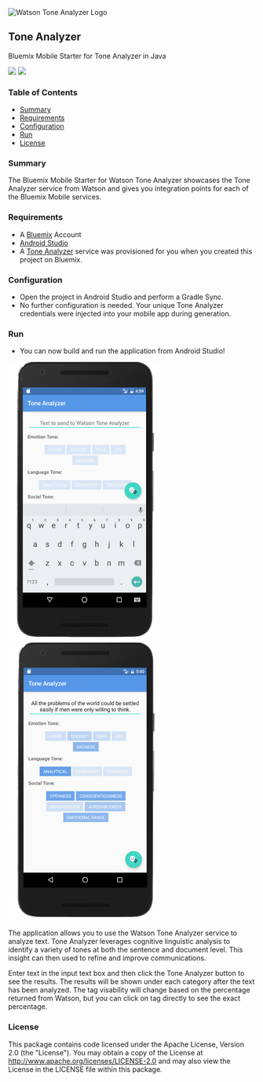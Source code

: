 <img src="https://bluemixassets.eu-gb.mybluemix.net/api/Products/image/logos/tone-analyzer.svg?key=[starter-tone-analyzer]&event=readme-image-view" alt="Watson Tone Analyzer Logo" width="200px"/>

## Tone Analyzer
Bluemix Mobile Starter for Tone Analyzer in Java

[![](https://img.shields.io/badge/bluemix-powered-blue.svg)](https://bluemix.net)
[![](https://img.shields.io/badge/platform-android-lightgrey.svg?style=flat)](https://developer.android.com/index.html)

### Table of Contents
* [Summary](#summary)
* [Requirements](#requirements)
* [Configuration](#configuration)
* [Run](#run)
* [License](#license)

### Summary
The Bluemix Mobile Starter for Watson Tone Analyzer showcases the Tone Analyzer service from Watson and gives you integration points for each of the Bluemix Mobile services.

### Requirements
* A [Bluemix](http://bluemix.net) Account
* [Android Studio](https://developer.android.com/studio/index.html)
* A [Tone Analyzer](https://console.ng.bluemix.net/catalog/services/tone-analyzer/) service was provisioned for you when you created this project on Bluemix.

### Configuration
* Open the project in Android Studio and perform a Gradle Sync.
* No further configuration is needed. Your unique Tone Analyzer credentials were injected into your mobile app during generation.

### Run
* You can now build and run the application from Android Studio!

![ToneAnalyzerAndroid](README_Images/ToneAnalyzerAndroid.png) ![ToneAnalyzerAndroidClicked](README_Images/ToneAnalyzerAndroidClicked.png)

The application allows you to use the Watson Tone Analyzer service to analyze text. Tone Analyzer leverages cognitive linguistic analysis to identify a variety of tones at both the sentence and document level. This insight can then used to refine and improve communications. 

Enter text in the input text box and then click the Tone Analyzer button to see the results. The results will be shown under each category after the text has been analyzed. The tag visability will change based on the percentage returned from Watson, but you can click on tag directly to see the exact percentage.

### License
This package contains code licensed under the Apache License, Version 2.0 (the "License"). You may obtain a copy of the License at http://www.apache.org/licenses/LICENSE-2.0 and may also view the License in the LICENSE file within this package.

